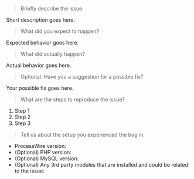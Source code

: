 <!-- Please answer the following questions. -->

> Briefly describe the issue.
<!-- Provide a more detailed introduction to the issue. -->

Short description goes here.

> What did you expect to happen?
<!-- Tell us what should happen. -->

Expected behavior goes here.

> What did actually happen?
<!-- Tell us what happens instead. -->

Actual behavior goes here.

> Optional: Have you a suggestion for a possible fix?
<!-- Any hint to a solution is appreciated. -->

Your possible fix goes here.

> What are the steps to reproduce the issue?
<!-- Provide an unambiguous set of steps to reproduce the issue. -->

1. Step 1
2. Step 2
3. Step 3

> Tell us about the setup you experienced the bug in.
<!-- Include as many relevant details about your environment setup. -->

* ProcessWire version:
* (Optional) PHP version: 
* (Optional) MySQL version: 
* (Optional) Any 3rd party modules that are installed and could be related to the issue:

<!--
* When possible please confirm the issue on a separate installation before submitting an issue report.
* When the issue is resolved, please close it.
* Please do not submit feature requests to this repository, instead use the requests repository: https://github.com/processwire/processwire-requests/issues
* Please do not use this repository for ProcessWire support, instead use the support forum: https://processwire.com/talk/
-->
